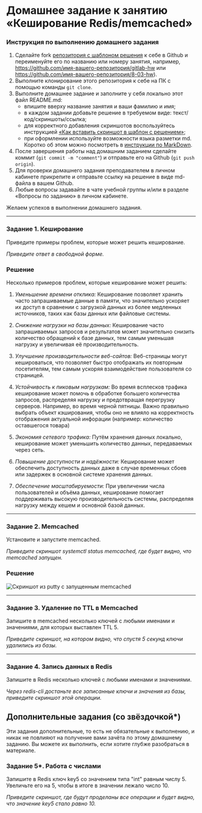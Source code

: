 # Домашнее задание к занятию «Кеширование Redis/memcached»

### Инструкция по выполнению домашнего задания

1. Сделайте fork [репозитория c шаблоном решения](https://github.com/netology-code/sys-pattern-homework) к себе в Github и переименуйте его по названию или номеру занятия, например, https://github.com/имя-вашего-репозитория/gitlab-hw или https://github.com/имя-вашего-репозитория/8-03-hw).
2. Выполните клонирование этого репозитория к себе на ПК с помощью команды `git clone`.
3. Выполните домашнее задание и заполните у себя локально этот файл README.md:
   - впишите вверху название занятия и ваши фамилию и имя;
   - в каждом задании добавьте решение в требуемом виде: текст/код/скриншоты/ссылка;
   - для корректного добавления скриншотов воспользуйтесь инструкцией [«Как вставить скриншот в шаблон с решением»](https://github.com/netology-code/sys-pattern-homework/blob/main/screen-instruction.md);
   - при оформлении используйте возможности языка разметки md. Коротко об этом можно посмотреть в [инструкции по MarkDown](https://github.com/netology-code/sys-pattern-homework/blob/main/md-instruction.md).
4. После завершения работы над домашним заданием сделайте коммит (`git commit -m "comment"`) и отправьте его на Github (`git push origin`).
5. Для проверки домашнего задания преподавателем в личном кабинете прикрепите и отправьте ссылку на решение в виде md-файла в вашем Github.
6. Любые вопросы задавайте в чате учебной группы и/или в разделе «Вопросы по заданию» в личном кабинете.

Желаем успехов в выполнении домашнего задания.

---

### Задание 1. Кеширование 

Приведите примеры проблем, которые может решить кеширование. 

*Приведите ответ в свободной форме.*

### Решение

Несколько примеров проблем, которые кеширование может решить:

1) *Уменьшение времени отклика:* Кеширование позволяет хранить часто запрашиваемые данные в памяти, что значительно ускоряет их доступ в сравнении с загрузкой данных из более медленных источников, таких как базы данных или файловые системы.

2) *Снижение нагрузки на базы данных:* Кеширование часто запрашиваемых запросов и результатов может значительно снизить количество обращений к базе данных, тем самым уменьшая нагрузку и увеличивая её производительность.

3) *Улучшение производительности веб-сайтов:* Веб-страницы могут кешироваться, что позволяет быстро отображать их повторным посетителям, тем самым ускоряя взаимодействие пользователя со страницей.

4) *Устойчивость к пиковым нагрузкам:* Во время всплесков трафика кеширование может помочь в обработке большего количества запросов, распределяя нагрузку и предотвращая перегрузку серверов. Например, во время черной пятницы. Важно правильно выбрать объект кэширования, чтобы оно не влияло на корректность отображения актуальной инфорации (например: количество оставшегося товара)

5) *Экономия сетевого трафика:* Путём хранения данных локально, кеширование может уменьшить количество данных, передаваемых через сеть.

6) *Повышение доступности и надёжности:* Кеширование может обеспечить доступность данных даже в случае временных сбоев или задержек в основной системе хранения данных.

7) *Обеспечение масштабируемости:* При увеличении числа пользователей и объёма данных, кеширование помогает поддерживать высокую производительность системы, распределяя нагрузку между кешем и основной базой данных.

---

### Задание 2. Memcached

Установите и запустите memcached.

*Приведите скриншот systemctl status memcached, где будет видно, что memcached запущен.*

### Решение

![Скриншот из putty с запущенным memcached](http://screenshot.alarislabs.com/ib2024/image_20231213200932_09bf2f46.png)

---

### Задание 3. Удаление по TTL в Memcached

Запишите в memcached несколько ключей с любыми именами и значениями, для которых выставлен TTL 5. 

*Приведите скриншот, на котором видно, что спустя 5 секунд ключи удалились из базы.*

---

### Задание 4. Запись данных в Redis

Запишите в Redis несколько ключей с любыми именами и значениями. 

*Через redis-cli достаньте все записанные ключи и значения из базы, приведите скриншот этой операции.*


## Дополнительные задания (со звёздочкой*)
Эти задания дополнительные, то есть не обязательные к выполнению, и никак не повлияют на получение вами зачёта по этому домашнему заданию. Вы можете их выполнить, если хотите глубже разобраться в материале.

### Задание 5*. Работа с числами 

Запишите в Redis ключ key5 со значением типа "int" равным числу 5. Увеличьте его на 5, чтобы в итоге в значении лежало число 10.  

*Приведите скриншот, где будут проделаны все операции и будет видно, что значение key5 стало равно 10.*
